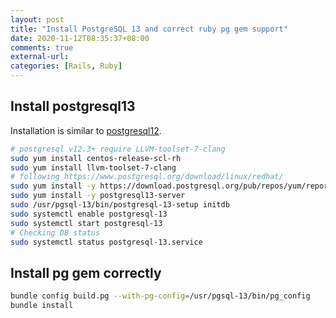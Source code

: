 ```yaml
---
layout: post
title: "Install PostgreSQL 13 and correct ruby pg gem support"
date: 2020-11-12T08:35:37+08:00
comments: true
external-url: 
categories: [Rails, Ruby]
---
```


## Install postgresql13

Installation is similar to [postgresql12](/2020/05/16/fix-yum-update-postgresql12-to-v12-dot-3-require-llvm-toolset-7-clang-equals-4-dot-0-1-dependency-problem/).

```bash
# postgresql v12.3+ require LLVM-toolset-7-clang
sudo yum install centos-release-scl-rh
sudo yum install llvm-toolset-7-clang
# following https://www.postgresql.org/download/linux/redhat/
sudo yum install -y https://download.postgresql.org/pub/repos/yum/reporpms/EL-7-x86_64/pgdg-redhat-repo-latest.noarch.rpm
sudo yum install -y postgresql13-server
sudo /usr/pgsql-13/bin/postgresql-13-setup initdb
sudo systemctl enable postgresql-13
sudo systemctl start postgresql-13
# Checking DB status
sudo systemctl status postgresql-13.service
```

## Install pg gem correctly

```bash
bundle config build.pg --with-pg-config=/usr/pgsql-13/bin/pg_config
bundle install
```
